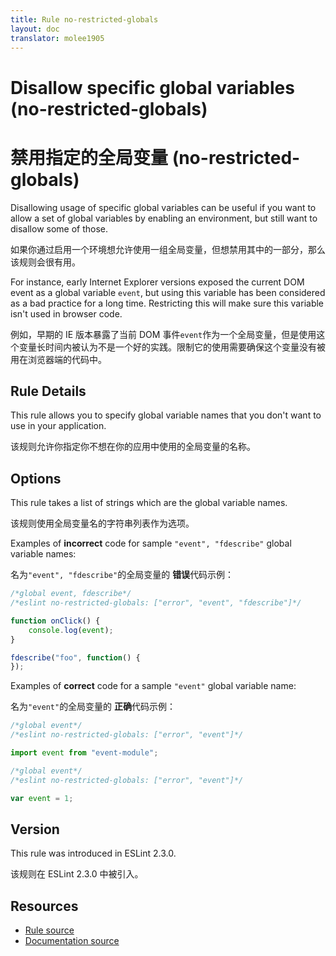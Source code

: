 ```yaml
---
title: Rule no-restricted-globals
layout: doc
translator: molee1905
---
```

<!-- Note: No pull requests accepted for this file. See README.md in the root directory for details. -->

# Disallow specific global variables (no-restricted-globals)

# 禁用指定的全局变量 (no-restricted-globals)

Disallowing usage of specific global variables can be useful if you want to allow a set of global
variables by enabling an environment, but still want to disallow some of those.

如果你通过启用一个环境想允许使用一组全局变量，但想禁用其中的一部分，那么该规则会很有用。

For instance, early Internet Explorer versions exposed the current DOM event as a global variable
`event`, but using this variable has been considered as a bad practice for a long time. Restricting
this will make sure this variable isn't used in browser code.

例如，早期的 IE 版本暴露了当前 DOM 事件`event`作为一个全局变量，但是使用这个变量长时间内被认为不是一个好的实践。限制它的使用需要确保这个变量没有被用在浏览器端的代码中。

## Rule Details

This rule allows you to specify global variable names that you don't want to use in your application.

该规则允许你指定你不想在你的应用中使用的全局变量的名称。

## Options

This rule takes a list of strings which are the global variable names.

该规则使用全局变量名的字符串列表作为选项。

Examples of **incorrect** code for sample `"event", "fdescribe"` global variable names:

名为`"event", "fdescribe"`的全局变量的 **错误**代码示例：

```js
/*global event, fdescribe*/
/*eslint no-restricted-globals: ["error", "event", "fdescribe"]*/

function onClick() {
    console.log(event);
}

fdescribe("foo", function() {
});
```

Examples of **correct** code for a sample `"event"` global variable name:

名为`"event"`的全局变量的 **正确**代码示例：

```js
/*global event*/
/*eslint no-restricted-globals: ["error", "event"]*/

import event from "event-module";
```

```js
/*global event*/
/*eslint no-restricted-globals: ["error", "event"]*/

var event = 1;
```

## Version

This rule was introduced in ESLint 2.3.0.

该规则在 ESLint 2.3.0 中被引入。

## Resources

* [Rule source](https://github.com/eslint/eslint/tree/master/lib/rules/no-restricted-globals.js)
* [Documentation source](https://github.com/eslint/eslint/tree/master/docs/rules/no-restricted-globals.md)
